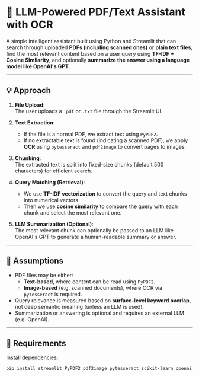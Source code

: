 # 🤖 LLM-Powered PDF/Text Assistant with OCR

A simple intelligent assistant built using Python and Streamlit that can search through uploaded **PDFs (including scanned ones)** or **plain text files**, find the most relevant content based on a user query using **TF-IDF + Cosine Similarity**, and optionally **summarize the answer using a language model like OpenAI's GPT**.

---

## 💡 Approach

1. **File Upload**:  
   The user uploads a `.pdf` or `.txt` file through the Streamlit UI.

2. **Text Extraction**:  
   - If the file is a normal PDF, we extract text using `PyPDF2`.
   - If no extractable text is found (indicating a scanned PDF), we apply **OCR** using `pytesseract` and `pdf2image` to convert pages to images.

3. **Chunking**:  
   The extracted text is split into fixed-size chunks (default 500 characters) for efficient search.

4. **Query Matching (Retrieval)**:  
   - We use **TF-IDF vectorization** to convert the query and text chunks into numerical vectors.
   - Then we use **cosine similarity** to compare the query with each chunk and select the most relevant one.

5. **LLM Summarization (Optional)**:  
   The most relevant chunk can optionally be passed to an LLM like OpenAI's GPT to generate a human-readable summary or answer.

---

## 📌 Assumptions

- PDF files may be either:
  - **Text-based**, where content can be read using `PyPDF2`.
  - **Image-based** (e.g. scanned documents), where OCR via `pytesseract` is required.
- Query relevance is measured based on **surface-level keyword overlap**, not deep semantic meaning (unless an LLM is used).
- Summarization or answering is optional and requires an external LLM (e.g. OpenAI).

---

## 🧰 Requirements

Install dependencies:

```bash
pip install streamlit PyPDF2 pdf2image pytesseract scikit-learn openai
